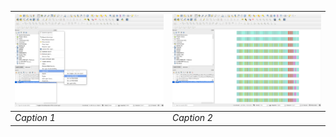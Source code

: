 
| ![Image Alt Text](Images/SetLayerCRS.png) | ![Image Alt Text](Images/ShapesFromCSVDefinedCRS.png) |
|---------------------------------------|---------------------------------------|
| *Caption 1*                           | *Caption 2*                           |